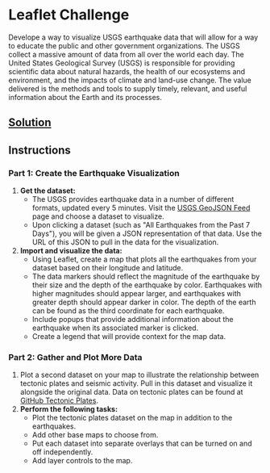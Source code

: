 # Leaflet Challenge
Develope a way to visualize USGS earthquake data that will allow for a way to educate the public and other government organizations. The USGS collect a massive amount of data from all over the world each day. The United States Geological Survey (USGS) is responsible for providing scientific data about natural hazards, the health of our ecosystems and environment, and the impacts of climate and land-use change. The value delivered is the methods and tools to supply timely, relevant, and useful information about the Earth and its processes.

## [Solution](https://saurabh-lakhanpal.github.io/leaflet-challenge/)

## Instructions
### Part 1: Create the Earthquake Visualization
1. **Get the dataset:** 
    - The USGS provides earthquake data in a number of different formats, updated every 5 minutes. Visit the [USGS GeoJSON Feed](https://earthquake.usgs.gov/earthquakes/feed/v1.0/geojson.php) page and choose a dataset to visualize.
    - Upon clicking a dataset (such as "All Earthquakes from the Past 7 Days"), you will be given a JSON representation of that data. Use the URL of this JSON to pull in the data for the visualization.
2. **Import and visualize the data:**
    - Using Leaflet, create a map that plots all the earthquakes from your dataset based on their longitude and latitude.
    - The data markers should reflect the magnitude of the earthquake by their size and the depth of the earthquake by color. Earthquakes with higher magnitudes should appear larger, and earthquakes with greater depth should appear darker in color. The depth of the earth can be found as the third coordinate for each earthquake.
    - Include popups that provide additional information about the earthquake when its associated marker is clicked.
    - Create a legend that will provide context for the map data.

### Part 2: Gather and Plot More Data 
1. Plot a second dataset on your map to illustrate the relationship between tectonic plates and seismic activity. Pull in this dataset and visualize it alongside the original data. Data on tectonic plates can be found at [GitHub Tectonic Plates](https://github.com/fraxen/tectonicplates).
2. **Perform the following tasks:**
    - Plot the tectonic plates dataset on the map in addition to the earthquakes.
    - Add other base maps to choose from.
    - Put each dataset into separate overlays that can be turned on and off independently.
    - Add layer controls to the map.
